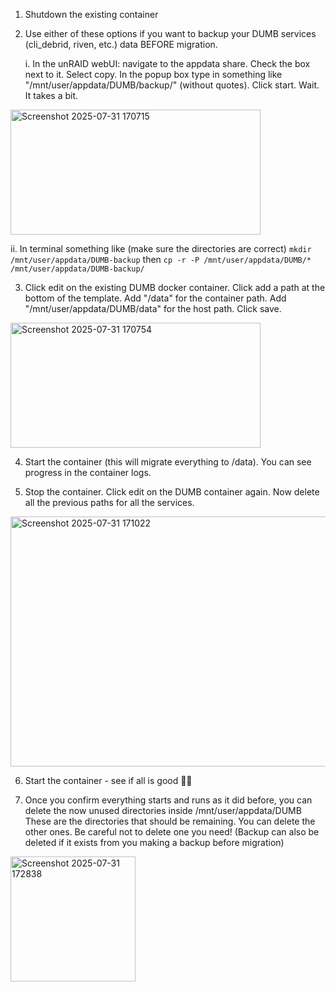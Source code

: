 1. Shutdown the existing container

2. Use either of these options if you want to backup your DUMB services (cli_debrid, riven, etc.) data BEFORE migration.

   i. In the unRAID webUI: navigate to the appdata share. Check the box next to it. Select copy. In the popup box type in something like "/mnt/user/appdata/DUMB/backup/" (without quotes). Click start. Wait. It takes a bit.

<img width="400" height="200" alt="Screenshot 2025-07-31 170715" src="https://github.com/user-attachments/assets/dc2798e3-d61b-4b59-be71-277ef4b1fa67" />

  ii. In terminal something like (make sure the directories are correct) ```mkdir /mnt/user/appdata/DUMB-backup``` then ```cp -r -P /mnt/user/appdata/DUMB/* /mnt/user/appdata/DUMB-backup/```

3. Click edit on the existing DUMB docker container. Click add a path at the bottom of the template. Add "/data" for the container path. Add "/mnt/user/appdata/DUMB/data" for the host path. Click save.

<img width="400" height="200" alt="Screenshot 2025-07-31 170754" src="https://github.com/user-attachments/assets/8e62dbaa-865b-4c9d-a885-b1661a992b4b" />

4. Start the container (this will migrate everything to /data). You can see progress in the container logs.

5. Stop the container. Click edit on the DUMB container again. Now delete all the previous paths for all the services.

<img width="600" height="400" alt="Screenshot 2025-07-31 171022" src="https://github.com/user-attachments/assets/1ced2d98-417f-4813-8f09-efa91a4d719c" />

6. Start the container - see if all is good 🤷‍♂️

7. Once you confirm everything starts and runs as it did before, you can delete the now unused directories inside /mnt/user/appdata/DUMB These are the directories that should be remaining. You can delete the other ones. Be careful not to delete one you need! (Backup can also be deleted if it exists from you making a backup before migration)

<img width="200" height="200" alt="Screenshot 2025-07-31 172838" src="https://github.com/user-attachments/assets/7512c4b6-364f-4162-a290-73429828f069" />
